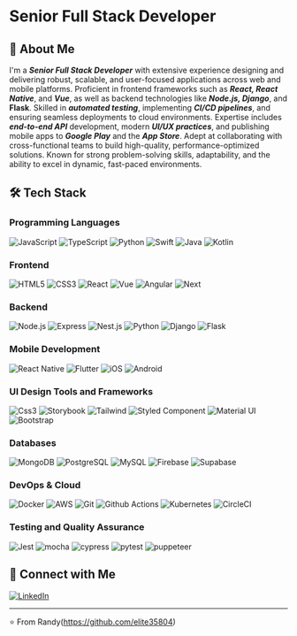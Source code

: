 # Senior Full Stack Developer

## 🚀 About Me

I'm a ***Senior Full Stack Developer*** with extensive experience designing and delivering robust, scalable, and user-focused applications across web and mobile platforms. Proficient in frontend frameworks such as ***React, React Native***, and ***Vue***, as well as backend technologies like ***Node.js, Django***, and **Flask**. Skilled in ***automated testing***, implementing ***CI/CD pipelines***, and ensuring seamless deployments to cloud environments. Expertise includes ***end-to-end API*** development, modern ***UI/UX practices***, and publishing mobile apps to ***Google Play*** and the ***App Store***. Adept at collaborating with cross-functional teams to build high-quality, performance-optimized solutions. Known for strong problem-solving skills, adaptability, and the ability to excel in dynamic, fast-paced environments.

## 🛠 Tech Stack

### Programming Languages
![JavaScript](https://img.shields.io/badge/JavaScript-F7DF1E?style=for-the-badge&logo=javascript&logoColor=white)
![TypeScript](https://img.shields.io/badge/TypeScript-007ACC?style=for-the-badge&logo=typescript&logoColor=white)
![Python](https://img.shields.io/badge/Python-3776AB?style=for-the-badge&logo=python&logoColor=white)
![Swift](https://img.shields.io/badge/Swift-yellow?style=for-the-badge&logo=swift&logoColor=white)
![Java](https://img.shields.io/badge/Java-red?style=for-the-badge&logo=gradle&logoColor=white)
![Kotlin](https://img.shields.io/badge/Kotlin-blue?style=for-the-badge&logo=kotlin&logoColor=white)

### Frontend
![HTML5](https://img.shields.io/badge/HTML5-E34F26?style=for-the-badge&logo=html5&logoColor=white)
![CSS3](https://img.shields.io/badge/CSS3-1572B6?style=for-the-badge&logo=css3&logoColor=white)
![React](https://img.shields.io/badge/React-20232A?style=for-the-badge&logo=react&logoColor=white)
![Vue](https://img.shields.io/badge/Vue-3D4536?style=for-the-badge&logo=vue.js&logoColor=61DAFB)
![Angular](https://img.shields.io/badge/Angular-36hd64?style=for-the-badge&logo=angular&logoColor=61DAFB)
![Next](https://img.shields.io/badge/Next.JS-DDDDDD?style=for-the-badge&logo=next.js&logoColor=61DAFB)

### Backend
![Node.js](https://img.shields.io/badge/Node.js-339933?style=for-the-badge&logo=nodedotjs&logoColor=white)
![Express](https://img.shields.io/badge/Express.js-000000?style=for-the-badge&logo=express&logoColor=white)
![Nest.js](https://img.shields.io/badge/Nest.JS-773674?style=for-the-badge&logo=nest.js&logoColor=white)
![Python](https://img.shields.io/badge/Python-3776AB?style=for-the-badge&logo=python&logoColor=white)
![Django](https://img.shields.io/badge/Django-092E20?style=for-the-badge&logo=django&logoColor=white)
![Flask](https://img.shields.io/badge/Flask-336473?style=for-the-badge&logo=flask&logoColor=white)

### Mobile Development
![React Native](https://img.shields.io/badge/React_Native-452546?style=for-the-badge&logo=react&logoColor=white)
![Flutter](https://img.shields.io/badge/Flutter-257457?style=for-the-badge&logo=flutter&logoColor=white)
![iOS](https://img.shields.io/badge/IOS-375688?style=for-the-badge&logo=ios&logoColor=white)
![Android](https://img.shields.io/badge/Android-267588?style=for-the-badge&logo=android&logoColor=white)

### UI Design Tools and Frameworks
![Css3](https://img.shields.io/badge/CSS3-yellow?style=for-the-badge&logo=css&logoColor=white)
![Storybook](https://img.shields.io/badge/Storybook-256475?style=for-the-badge&logo=storybook&logoColor=white)
![Tailwind](https://img.shields.io/badge/Tailwind-red?style=for-the-badge&logo=tailwind-css&logoColor=white)
![Styled Component](https://img.shields.io/badge/Styled_component-65ADF1?style=for-the-badge&logo=styledcomponents&logoColor=white)
![Material UI](https://img.shields.io/badge/Material_UI-757575?style=for-the-badge&logo=materialdesign&logoColor=white)
![Bootstrap](https://img.shields.io/badge/Bootstrap-375688?style=for-the-badge&logo=bootstrap&logoColor=white)

### Databases
![MongoDB](https://img.shields.io/badge/MongoDB-4EA94B?style=for-the-badge&logo=mongodb&logoColor=white)
![PostgreSQL](https://img.shields.io/badge/PostgreSQL-316192?style=for-the-badge&logo=postgresql&logoColor=white)
![MySQL](https://img.shields.io/badge/MySQL-005C84?style=for-the-badge&logo=mysql&logoColor=white)
![Firebase](https://img.shields.io/badge/FIREBAse-757886?style=for-the-badge&logo=firebase&logoColor=white)
![Supabase](https://img.shields.io/badge/supabase-156747?style=for-the-badge&logo=supabase&logoColor=white)

### DevOps & Cloud
![Docker](https://img.shields.io/badge/Docker-2CA5E0?style=for-the-badge&logo=docker&logoColor=white)
![AWS](https://img.shields.io/badge/AWS-%23FF9900.svg?style=for-the-badge&logo=amazon-aws&logoColor=white)
![Git](https://img.shields.io/badge/GIT-E44C30?style=for-the-badge&logo=git&logoColor=white)
![Github Actions](https://img.shields.io/badge/Github_actions-235634?style=for-the-badge&logo=github-actions&logoColor=white)
![Kubernetes](https://img.shields.io/badge/kubernetes-A36574?style=for-the-badge&logo=kubernetes&logoColor=white)
![CircleCI](https://img.shields.io/badge/Circle_CI-343434?style=for-the-badge&logo=circleci&logoColor=white)

### Testing and Quality Assurance
![Jest](https://img.shields.io/badge/jest-2CA5E0?style=for-the-badge&logo=jest&logoColor=white)
![mocha](https://img.shields.io/badge/mocha-232687?style=for-the-badge&logo=mocha&logoColor=white)
![cypress](https://img.shields.io/badge/cypress-AAw354?style=for-the-badge&logo=cypress&logoColor=white)
![pytest](https://img.shields.io/badge/pytest-774788?style=for-the-badge&logo=pytest&logoColor=white)
![puppeteer](https://img.shields.io/badge/puppeteer-1564f3?style=for-the-badge&logo=puppeteer&logoColor=white)

## 🔗 Connect with Me

[![LinkedIn](https://img.shields.io/badge/LinkedIn-0077B5?style=for-the-badge&logo=linkedin&logoColor=white)](https://www.linkedin.com/in/randy-mcneil-8b7a2a343/)
<!-- [![Twitter](https://img.shields.io/badge/Twitter-1DA1F2?style=for-the-badge&logo=twitter&logoColor=white)](https://twitter.com/yourhandle)
[![Portfolio](https://img.shields.io/badge/Portfolio-%23000000.svg?style=for-the-badge&logo=firefox&logoColor=#FF7139)](https://yourportfolio.com) -->

---

⭐️ From Randy(https://github.com/elite35804)
